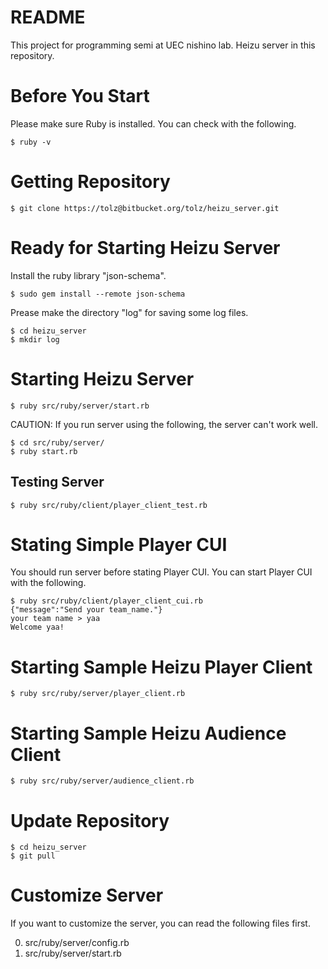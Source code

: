 # README #

This project for programming semi at UEC nishino lab.
Heizu server in this repository.

# Before You Start
Please make sure Ruby is installed.
You can check with the following.
```
$ ruby -v
```

# Getting Repository
```
$ git clone https://tolz@bitbucket.org/tolz/heizu_server.git
```

# Ready for Starting Heizu Server
Install the ruby library "json-schema".
```
$ sudo gem install --remote json-schema
```

Prease make the directory "log" for saving some log files. 
```
$ cd heizu_server
$ mkdir log
```


# Starting Heizu Server
```
$ ruby src/ruby/server/start.rb
```
CAUTION: If you run server using the following, the server can't work well.
```
$ cd src/ruby/server/
$ ruby start.rb
```
## Testing Server
```
$ ruby src/ruby/client/player_client_test.rb
```

# Stating Simple Player CUI
You should run server before stating Player CUI.
You can start Player CUI with the following.
```
$ ruby src/ruby/client/player_client_cui.rb
{"message":"Send your team_name."}
your team name > yaa
Welcome yaa!
```
 

# Starting Sample Heizu Player Client
```
$ ruby src/ruby/server/player_client.rb
```

# Starting Sample Heizu Audience Client
```
$ ruby src/ruby/server/audience_client.rb
```

# Update Repository
```
$ cd heizu_server
$ git pull
```

# Customize Server
If you want to customize the server, you can read the following files first.

0. src/ruby/server/config.rb
0. src/ruby/server/start.rb
